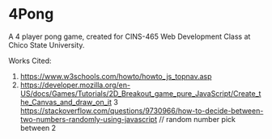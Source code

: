 # 4Pong
A 4 player pong game, created for CINS-465 Web Development Class at Chico State University.


Works Cited:
1. https://www.w3schools.com/howto/howto_js_topnav.asp
2. https://developer.mozilla.org/en-US/docs/Games/Tutorials/2D_Breakout_game_pure_JavaScript/Create_the_Canvas_and_draw_on_it
3  https://stackoverflow.com/questions/9730966/how-to-decide-between-two-numbers-randomly-using-javascript // random number pick between 2
